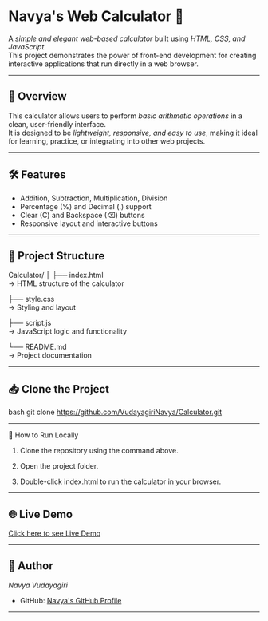 # Navya's Web Calculator 🧮

A *simple and elegant web-based calculator* built using *HTML, CSS, and JavaScript*.  
This project demonstrates the power of front-end development for creating interactive applications that run directly in a web browser.

---

## 🔹 Overview

This calculator allows users to perform *basic arithmetic operations* in a clean, user-friendly interface.  
It is designed to be *lightweight, responsive, and easy to use*, making it ideal for learning, practice, or integrating into other web projects.

---

## 🛠 Features

- Addition, Subtraction, Multiplication, Division  
- Percentage (%) and Decimal (.) support  
- Clear (C) and Backspace (⌫) buttons  
- Responsive layout and interactive buttons  

---

## 📂 Project Structure

Calculator/ 
│ 
├── index.html   
  → HTML structure of the calculator 

├── style.css    
  → Styling and layout 
  
├── script.js    
  → JavaScript logic and functionality 
  
└── README.md   
  → Project documentation

---

## 📥 Clone the Project

bash
git clone https://github.com/VudayagiriNavya/Calculator.git

---

🎯 How to Run Locally

1. Clone the repository using the command above.


2. Open the project folder.


3. Double-click index.html to run the calculator in your browser.



---

## 🌐 Live Demo

[Click here to see Live Demo](https://VudayagiriNavya.github.io/Web-Calculator/)

---

## 🚀 Author

*Navya Vudayagiri*  
- GitHub: [Navya's GitHub Profile](https://github.com/VudayagiriNavya)

---

